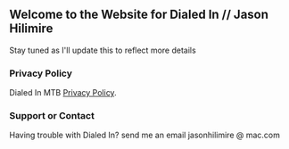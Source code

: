 ## Welcome to the Website for Dialed In // Jason Hilimire

Stay tuned as I'll update this to reflect more details 


### Privacy Policy

Dialed In MTB [Privacy Policy](https://jasonhilimire.github.io/privacy). 

### Support or Contact

Having trouble with Dialed In? send me an email jasonhilimire @ mac.com
